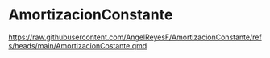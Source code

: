 # AmortizacionConstante

https://raw.githubusercontent.com/AngelReyesF/AmortizacionConstante/refs/heads/main/AmortizacionCostante.qmd
